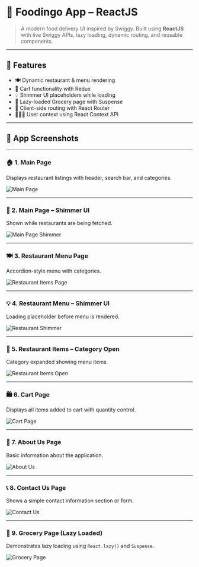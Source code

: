 # 🍔 **Foodingo App – ReactJS**

> A modern food delivery UI inspired by Swiggy. Built using **ReactJS** with live Swiggy APIs, lazy loading, dynamic routing, and reusable components.

---

## 🚀 Features
- 🍽️ Dynamic restaurant & menu rendering
- 🛒 Cart functionality with Redux
- 💡 Shimmer UI placeholders while loading
- 🔁 Lazy-loaded Grocery page with Suspense
- 🧭 Client-side routing with React Router
- 🧑‍🤝‍🧑 User context using React Context API

---

## 📸 **App Screenshots**

---

### 🏠 1. Main Page  
Displays restaurant listings with header, search bar, and categories.

![Main Page](./images/MainPage.png)

---

### 🔲 2. Main Page – Shimmer UI  
Shown while restaurants are being fetched.

![Main Page Shimmer](./images/ShimmerMainPage.png)

---

### 🍽️ 3. Restaurant Menu Page  
Accordion-style menu with categories.

![Restaurant Items Page](./images/RestaurantItemsMain.png)

---

### 💡 4. Restaurant Menu – Shimmer UI  
Loading placeholder before menu is rendered.

![Restaurant Shimmer](./images/RestaurantItemsShimmer.png)

---

### 📂 5. Restaurant Items – Category Open  
Category expanded showing menu items.

![Restaurant Items Open](./images/RestaurantItems.png)

---

### 🛍️ 6. Cart Page  
Displays all items added to cart with quantity control.

![Cart Page](./images/CartPage.png)

---

### 👤 7. About Us Page  
Basic information about the application.

![About Us](./images/AboutUs.png)

---

### 📞 8. Contact Us Page  
Shows a simple contact information section or form.

![Contact Us](./images/ContactUsPage.png)

---

### 🥦 9. Grocery Page (Lazy Loaded)  
Demonstrates lazy loading using `React.lazy()` and `Suspense`.

![Grocery Page](./images/GroceryPageLazyLoading.png)
